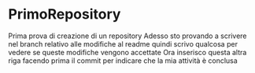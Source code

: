 # PrimoRepository
Prima prova di creazione di un repository
Adesso sto provando a scrivere nel branch relativo alle modifiche al readme 
quindi scrivo qualcosa per vedere se queste modifiche vengono accettate
Ora inserisco questa altra riga facendo prima il commit per indicare che la mia attività è conclusa
